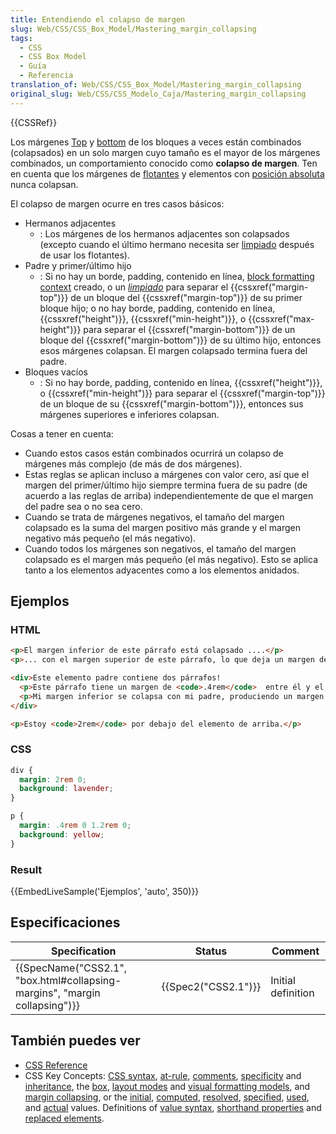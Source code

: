 ```yaml
---
title: Entendiendo el colapso de margen
slug: Web/CSS/CSS_Box_Model/Mastering_margin_collapsing
tags:
  - CSS
  - CSS Box Model
  - Guía
  - Referencia
translation_of: Web/CSS/CSS_Box_Model/Mastering_margin_collapsing
original_slug: Web/CSS/CSS_Modelo_Caja/Mastering_margin_collapsing
---
```


{{CSSRef}}

Los márgenes [Top](/es/docs/Web/CSS/margin-top) y [bottom](/es/docs/Web/CSS/margin-bottom) de los bloques a veces están combinados (colapsados) en un solo margen cuyo tamaño es el mayor de los márgenes combinados, un comportamiento conocido como **colapso de margen**. Ten en cuenta que los márgenes de [flotantes](/es/docs/Web/CSS/float) y elementos con [posición absoluta](/es/docs/Web/CSS/position) nunca colapsan.

El colapso de margen ocurre en tres casos básicos:

- Hermanos adjacentes
  - : Los márgenes de los hermanos adjacentes son colapsados (excepto cuando el último hermano necesita ser [limpiado](/es/docs/Web/CSS/clear) después de usar los flotantes).
- Padre y primer/último hijo
  - : Si no hay un borde, padding, contenido en línea, [block formatting context](/es/docs/Web/Guide/CSS/Block_formatting_context) creado, o un _[limpiado](/es/docs/Web/CSS/clear)_ para separar el {{cssxref("margin-top")}} de un bloque del {{cssxref("margin-top")}} de su primer bloque hijo; o no hay borde, padding, contenido en línea, {{cssxref("height")}}, {{cssxref("min-height")}}, o {{cssxref("max-height")}} para separar el {{cssxref("margin-bottom")}} de un bloque del {{cssxref("margin-bottom")}} de su último hijo, entonces esos márgenes colapsan. El margen colapsado termina fuera del padre.
- Bloques vacíos
  - : Si no hay borde, padding, contenido en línea, {{cssxref("height")}}, o {{cssxref("min-height")}} para separar el {{cssxref("margin-top")}} de un bloque de su {{cssxref("margin-bottom")}}, entonces sus márgenes superiores e inferiores colapsan.

Cosas a tener en cuenta:

- Cuando estos casos están combinados ocurrirá un colapso de márgenes más complejo (de más de dos márgenes).
- Estas reglas se aplican incluso a márgenes con valor cero, así que el margen del primer/último hijo siempre termina fuera de su padre (de acuerdo a las reglas de arriba) independientemente de que el margen del padre sea o no sea cero.
- Cuando se trata de márgenes negativos, el tamaño del margen colapsado es la suma del margen positivo más grande y el margen negativo más pequeño (el más negativo).
- Cuando todos los márgenes son negativos, el tamaño del margen colapsado es el margen más pequeño (el más negativo). Esto se aplica tanto a los elementos adyacentes como a los elementos anidados.

## Ejemplos

### HTML

```html
<p>El margen inferior de este párrafo está colapsado ....</p>
<p>... con el margen superior de este párrafo, lo que deja un margen de<code>1.2rem</code> entre ellos.</p>

<div>Este elemento padre contiene dos párrafos!
  <p>Este párrafo tiene un margen de <code>.4rem</code>  entre él y el texto anterior.</p>
  <p>Mi margen inferior se colapsa con mi padre, produciendo un margen inferior de <code>2rem</code>.</p>
</div>

<p>Estoy <code>2rem</code> por debajo del elemento de arriba.</p>
```

### CSS

```css
div {
  margin: 2rem 0;
  background: lavender;
}

p {
  margin: .4rem 0 1.2rem 0;
  background: yellow;
}
```

### Result

{{EmbedLiveSample('Ejemplos', 'auto', 350)}}

## Especificaciones

| Specification                                                                                        | Status                   | Comment            |
| ---------------------------------------------------------------------------------------------------- | ------------------------ | ------------------ |
| {{SpecName("CSS2.1", "box.html#collapsing-margins", "margin collapsing")}} | {{Spec2("CSS2.1")}} | Initial definition |

## También puedes ver

- [CSS Reference](/es/docs/Web/CSS/Referencia_CSS)
- CSS Key Concepts: [CSS syntax](/es/docs/Web/CSS/Syntax), [at-rule](/es/docs/Web/CSS/At-rule), [comments](/es/docs/Web/CSS/Comments), [specificity](/es/docs/Web/CSS/Specificity) and [inheritance](/es/docs/Web/CSS/inheritance), the [box](/es/docs/Web/CSS/CSS_Box_Model/Introduction_to_the_CSS_box_model), [layout modes](/es/docs/Web/CSS/Layout_mode) and [visual formatting models](/es/docs/Web/CSS/Visual_formatting_model), and [margin collapsing](/es/docs/Web/CSS/CSS_Box_Model/Mastering_margin_collapsing), or the [initial](/es/docs/Web/CSS/initial_value), [computed](/es/docs/Web/CSS/computed_value), [resolved](/es/docs/Web/CSS/resolved_value), [specified](/es/docs/Web/CSS/specified_value), [used](/es/docs/Web/CSS/used_value), and [actual](/es/docs/Web/CSS/actual_value) values. Definitions of [value syntax](/es/docs/Web/CSS/Value_definition_syntax), [shorthand properties](/es/docs/Web/CSS/Shorthand_properties) and [replaced elements](/es/docs/Web/CSS/Replaced_element).
